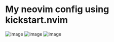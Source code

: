 # My neovim config using kickstart.nvim

![image](https://github.com/user-attachments/assets/82be3fb6-d1a0-4dbd-99e7-c2795fa3c29f)
![image](https://github.com/user-attachments/assets/aade085e-702b-4a40-9e53-73a75b4cccb2)
![image](https://github.com/user-attachments/assets/c31205ff-45cd-4f05-9e64-995de22e9e38)


